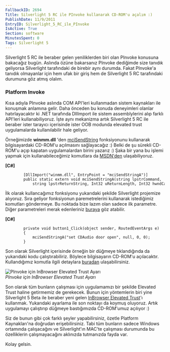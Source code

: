 ```yaml
---
FallbackID: 2694
Title: Silverlight 5 RC ile PInvoke kullanarak CD-ROM'u açalım :)
PublishDate: 11/9/2011
EntryID: Silverlight_5_RC_ile_PInvoke
IsActive: True
Section: software
MinutesSpent: 0
Tags: Silverlight 5
---
```

Silverlight 5 RC ile beraber gelen yeniliklerden biri olan PInvoke
konusuna bakacağız bugün. Aslında özüne bakarsanız PInvoke dediğimde
size tanıdık geliyorsa Silverlight tarafındaki de birebir aynı durumda.
Fakat PInvoke'a tanıdık olmayanlar için hem ufak bir giriş hem de
Silverlight 5 RC tarafındaki durumuna göz atmış olalım.

### Platform Invoke

Kısa adıyla PInvoke aslında COM API'leri kullanmadan sistem kaynakları
ile konuşmak anlamına gelir. Daha önceden bu konuda deneyimleri olanlar
hatırlayacaktır ki .NET tarafında DllImport ile sistem assemblylerini
alıp farklı API'leri kullanabiliyoruz. İşte aynı mekanizma artık
Silverlight 5 RC ile beraber ister tarayıcı içerisinde ister OOB modunda
elevated trust uygulamalarda kullanılabilir hale geliyor.

Örneğimizde **winmm.dll** 'den
[mciSendString](http://msdn.microsoft.com/en-us/library/dd757161(v=vs.85).aspx)
fonksiyonunu kullanarak bilgisayardaki CD-ROM'u açılmasını sağlayacağız
:) Belki de şu sürekli CD-ROM'u açıp kapatan uygulamalardan birini
yazarız :) Şaka bir yana bu işlemi yapmak için kullanabileceğimiz
komutlara da
[MSDN'den](http://msdn.microsoft.com/en-us/library/dd798661(v=vs.85).aspx)
ulaşabiliyoruz.

**[C\#]**

``` {style="font-family: Consolas; font-size: 13; color: black; background: white;"}
        [DllImport("winmm.dll", EntryPoint = "mciSendStringA")]
        public static extern void mciSendStringA(string lpstrCommand,
            string lpstrReturnString, Int32 uReturnLength, Int32 hwndCallback);
```

İlk olarak kullancağımız fonksiyonu yukarıdaki şekilde Silverlight
projemize alıyoruz. Sıra geliyor fonksiyonun paremetrelerini kullanarak
istediğimiz komutları göndermeye. Bu noktada bize lazım olan sadece ilk
parametre. Diğer parametreleri merak edenleriniz
[buraya](http://msdn.microsoft.com/en-us/library/dd757161(v=vs.85).aspx)
göz atabilir.

**[C\#]**

``` {style="font-family: Consolas; font-size: 13; color: black; background: white;"}
        private void button1_Click(object sender, RoutedEventArgs e)
        {
            mciSendStringA("set CDAudio door open", null, 0, 0); 
        }
```

Son olarak Silverlight içerisinde örneğin bir düğmeye tıklandığında da
yukarıdaki kodu çalıştırabiliriz. Böylece bilgisayarın CD-ROM'u
açılacaktır. Kullandığımız komutla ilgili detaylara
[buradan](http://msdn.microsoft.com/en-us/library/dd798661(v=vs.85).aspx)
ulaşabilirsiniz.

![PInvoke için InBrowser Elevated Trust
Ayarı](http://cdn.daron.yondem.com/assets/2694/sl5_rc_pinvoke.png)\
*PInvoke için InBrowser Elevated Trust Ayarı*

Son olarak tüm bunların çalışması için uygulamamızı bir şekilde Elevated
Trust haline getirmemiz de gerekecek. Bunun için yöntemlerin biri yine
Silverlight 5 Beta ile beraber yeni gelen [InBrowser Elevated
Trust](http://daron.yondem.com/tr/post/892fdbe4-864e-4e9b-a5c2-3dfa9d7d1218)'ı
kullanmak. Yukarıdaki ayarlama ile son noktayı da koymuş oluyoruz. Artık
uygulamayı çalıştırıp düğmeye bastığımızda CD-ROM'umuz açılıyor :)

Siz de bunun gibi çok farklı şeyler yapabilirsiniz, özetle Platform
Kaynakları'na doğrudan erişebilirsiniz. Tabi tüm bunların sadece Windows
ortamında çalışacağını ve Silverlight'ın MAC'te çalışması durumunda bu
özelliklerin çalışmayacağını aklınızda tutmanızda fayda var.

Kolay gelsin.


